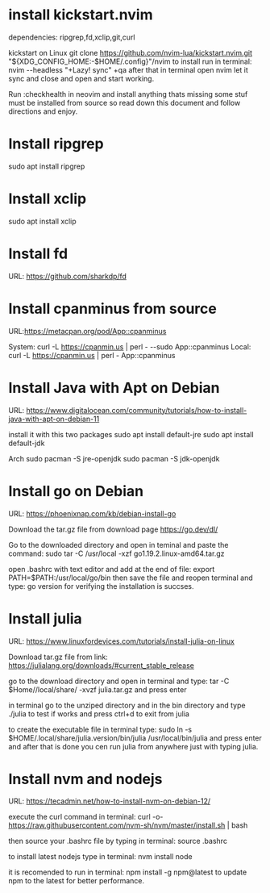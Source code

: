 # install kickstart.nvim
dependencies: ripgrep,fd,xclip,git,curl

kickstart on Linux
git clone https://github.com/nvim-lua/kickstart.nvim.git "${XDG_CONFIG_HOME:-$HOME/.config}"/nvim
to install run in terminal: nvim --headless "+Lazy! sync" +qa
after that in terminal open nvim let it sync and close and open and start working. 

Run :checkhealth in neovim and install anything thats missing some stuf must be installed from source so read down this document and follow directions and enjoy.

# Install ripgrep
sudo apt install ripgrep

# Install xclip
sudo apt install xclip

# Install fd
URL: https://github.com/sharkdp/fd

# Install cpanminus from source
URL:https://metacpan.org/pod/App::cpanminus

System: curl -L https://cpanmin.us | perl - --sudo App::cpanminus
Local: curl -L https://cpanmin.us | perl - App::cpanminus

# Install Java with Apt on Debian
URL: https://www.digitalocean.com/community/tutorials/how-to-install-java-with-apt-on-debian-11

install it with this two packages
sudo apt install default-jre
sudo apt install default-jdk

Arch
sudo pacman -S jre-openjdk
sudo pacman -S jdk-openjdk


# Install go on Debian
URL: https://phoenixnap.com/kb/debian-install-go

Download the tar.gz file from download page https://go.dev/dl/

Go to the downloaded directory and open in teminal and paste the command: 
sudo tar -C /usr/local -xzf go1.19.2.linux-amd64.tar.gz

open .bashrc with text editor and add at the end of file:
export PATH=$PATH:/usr/local/go/bin
then save the file and reopen terminal and type: go version for verifying the installation is succses.

# Install julia 
URL: https://www.linuxfordevices.com/tutorials/install-julia-on-linux

Download tar.gz file from link: 
https://julialang.org/downloads/#current_stable_release

go to the download directory and open in terminal and type: tar -C $Home//local/share/ -xvzf julia.tar.gz and press enter

in terminal go to the unziped directory and in the bin directory and type ./julia to test if works and press ctrl+d to exit from julia

to create the executable file in terminal type: sudo ln -s $HOME/.local/share/julia.version/bin/julia /usr/local/bin/julia and press enter and after that is done you cen run julia from anywhere just with typing julia.

# Install nvm and nodejs
URL: https://tecadmin.net/how-to-install-nvm-on-debian-12/

execute the curl command in terminal: 
curl -o- https://raw.githubusercontent.com/nvm-sh/nvm/master/install.sh | bash 

then source your .bashrc file by typing in terminal: source .bashrc

to install latest nodejs type in terminal: nvm install node 

it is recomended to run in terminal: npm install -g npm@latest  to update npm to the latest for better performance.




